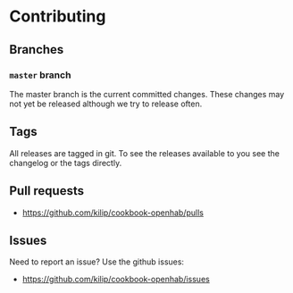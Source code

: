 # Contributing

## Branches

### `master` branch

The master branch is the current committed changes. These changes may not yet be released although we try to release often.

## Tags

All releases are tagged in git. To see the releases available to you see the changelog or the tags directly.

## Pull requests

- <https://github.com/kilip/cookbook-openhab/pulls>

## Issues

Need to report an issue? Use the github issues:

- <https://github.com/kilip/cookbook-openhab/issues>
